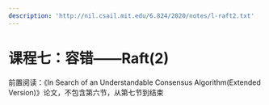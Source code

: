 ```yaml
---
description: 'http://nil.csail.mit.edu/6.824/2020/notes/l-raft2.txt'
---
```


# 课程七：容错——Raft\(2\)

前置阅读：《In Search of an Understandable Consensus Algorithm\(Extended Version\)》论文，不包含第六节，从第七节到结束





